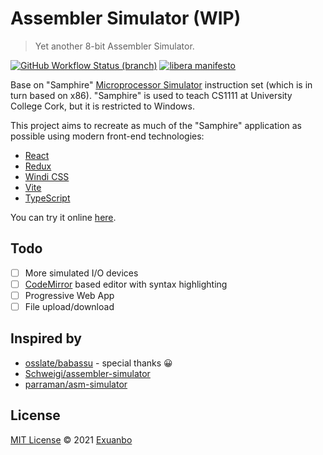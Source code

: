 # Assembler Simulator (WIP)

> Yet another 8-bit Assembler Simulator.

[![GitHub Workflow Status (branch)](https://img.shields.io/github/workflow/status/exuanbo/assembler-simulator/Node.js%20CI/main.svg)](https://github.com/exuanbo/assembler-simulator/actions?query=workflow%3A%22Node.js+CI%22)
[![libera manifesto](https://img.shields.io/badge/libera-manifesto-lightgrey.svg)](https://liberamanifesto.com)

Base on "Samphire" [Microprocessor Simulator](http://www.softwareforeducation.com/sms32v50/index.php) instruction set (which is in turn based on x86). "Samphire" is used to teach CS1111 at University College Cork, but it is restricted to Windows.

This project aims to recreate as much of the "Samphire" application as possible using modern front-end technologies:

- [React](https://reactjs.org/)
- [Redux](https://redux.js.org/)
- [Windi CSS](https://windicss.org/)
- [Vite](https://vitejs.dev/)
- [TypeScript](https://www.typescriptlang.org/)

You can try it online [here](https://exuanbo.xyz/assembler-simulator/).

## Todo

- [ ] More simulated I/O devices
- [ ] [CodeMirror](https://codemirror.net/) based editor with syntax highlighting
- [ ] Progressive Web App
- [ ] File upload/download

## Inspired by

- [osslate/babassu](https://github.com/osslate/babassu) - special thanks 😀
- [Schweigi/assembler-simulator](https://github.com/Schweigi/assembler-simulator)
- [parraman/asm-simulator](https://github.com/parraman/asm-simulator)

## License

[MIT License](https://github.com/exuanbo/assembler-simulator/blob/main/LICENSE) © 2021 [Exuanbo](https://github.com/exuanbo)
